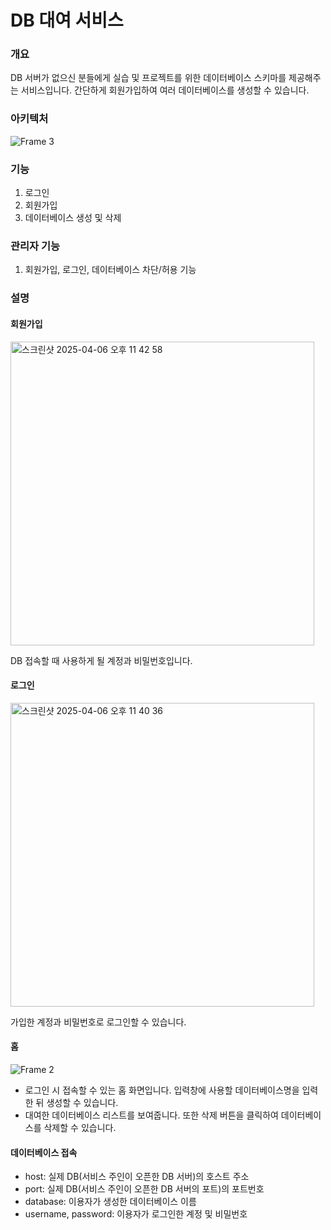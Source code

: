 # DB 대여 서비스

### 개요
DB 서버가 없으신 분들에게 실습 및 프로젝트를 위한 데이터베이스 스키마를 제공해주는 서비스입니다. 간단하게 회원가입하여 여러 데이터베이스를 생성할 수 있습니다.

### 아키텍처
![Frame 3](https://github.com/user-attachments/assets/31f2fc14-6411-461c-80e8-557a6b42160d)

### 기능
1. 로그인
2. 회원가입
3. 데이터베이스 생성 및 삭제

### 관리자 기능
1. 회원가입, 로그인, 데이터베이스 차단/허용 기능

### 설명

#### 회원가입
<img width="486" alt="스크린샷 2025-04-06 오후 11 42 58" src="https://github.com/user-attachments/assets/f7a92cbf-7bc0-45f2-bdc2-4d901c2227e4" />

DB 접속할 때 사용하게 될 계정과 비밀번호입니다.

#### 로그인
<img width="486" alt="스크린샷 2025-04-06 오후 11 40 36" src="https://github.com/user-attachments/assets/152d4e24-a8b0-47a5-97b6-b0ee176c3daa" />  

가입한 계정과 비밀번호로 로그인할 수 있습니다.

#### 홈

![Frame 2](https://github.com/user-attachments/assets/0a98c6d0-fe62-4e29-8589-13403afb13a0)

- 로그인 시 접속할 수 있는 홈 화면입니다. 입력창에 사용할 데이터베이스명을 입력한 뒤 생성할 수 있습니다.
- 대여한 데이터베이스 리스트를 보여줍니다. 또한 삭제 버튼을 클릭하여 데이터베이스를 삭제할 수 있습니다.

#### 데이터베이스 접속
- host: 실제 DB(서비스 주인이 오픈한 DB 서버)의 호스트 주소
- port: 실제 DB(서비스 주인이 오픈한 DB 서버의 포트)의 포트번호
- database: 이용자가 생성한 데이터베이스 이름
- username, password: 이용자가 로그인한 계정 및 비밀번호

